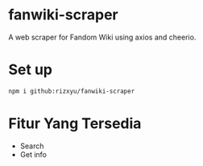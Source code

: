 # fanwiki-scraper
A web scraper for Fandom Wiki using axios and cheerio.
# Set up
```bash
npm i github:rizxyu/fanwiki-scraper
```
# Fitur Yang Tersedia
* Search
* Get info

